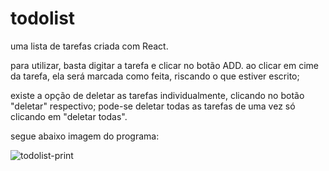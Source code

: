 # todolist
uma lista de tarefas criada com React.

para utilizar, basta digitar a tarefa e clicar no botão ADD.
ao clicar em cime da tarefa, ela será marcada como feita, riscando o que estiver escrito;

existe a opção de deletar as tarefas individualmente, clicando no botão "deletar" respectivo;
pode-se deletar todas as tarefas de uma vez só clicando em "deletar todas".

segue abaixo imagem do programa:

![todolist-print](https://github.com/williamdondas/todolist/assets/67074610/56dd6386-4de4-442f-9b37-c113b9eb28e0)

